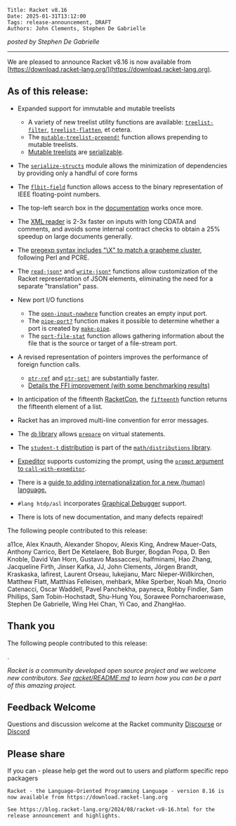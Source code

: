     Title: Racket v8.16
    Date: 2025-01-31T13:12:00
    Tags: release-announcement, DRAFT
    Authors: John Clements, Stephen De Gabrielle


*posted by Stephen De Gabrielle*

----------------------------------------------------------------------

We are pleased to announce Racket v8.16 is now available from [https://download.racket-lang.org/](https://download.racket-lang.org).

## As of this release:

- Expanded support for immutable and mutable treelists
  - A variety of new treelist utility functions are available:
  [`treelist-filter`](https://pre-release.racket-lang.org/doc/reference/treelist.html#%28def._%28%28lib._racket%2Ftreelist..rkt%29._treelist-filter%29%29), [`treelist-flatten`](https://pre-release.racket-lang.org/doc/reference/treelist.html#%28def._%28%28lib._racket%2Ftreelist..rkt%29._treelist-flatten%29%29), et cetera.
  - The [`mutable-treelist-prepend!`](https://pre-release.racket-lang.org/doc/reference/treelist.html#%28def._%28%28lib._racket%2Fmutable-treelist..rkt%29._mutable-treelist-prepend%21%29%29) function allows prepending to mutable treelists.
  - [Mutable treelists](https://pre-release.racket-lang.org/doc/reference/treelist.html#%28part._.Mutable_.Treelists%29) are [serializable](https://pre-release.racket-lang.org/doc/reference/serialization.html). 

- The [`serialize-structs`](https://pre-release.racket-lang.org/doc/reference/serialization.html#%28mod-path._racket%2Fserialize-structs%29) module allows the minimization of
  dependencies by providing only a handful of core forms
- The [`flbit-field`](https://pre-release.racket-lang.org/doc/reference/flonums.html#%28def._%28%28lib._racket%2Fflonum..rkt%29._flbit-field%29%29) function allows access to the binary
  representation of IEEE floating-point numbers.
- The top-left search box in the [documentation](https://pre-release.racket-lang.org/doc/index.html) works once more.
- The [XML reader](https://pre-release.racket-lang.org/doc/xml/index.html#%28part._.Reading_and_.Writing_.X.M.L%29) is 2-3x faster on inputs with long CDATA 
  and comments, and avoids some internal contract checks to
 obtain a 25% speedup on large documents generally.
- The [pregexp syntax includes "\X" to match a grapheme cluster](https://pre-release.racket-lang.org/doc/reference/regexp.html#(part._regexp-syntax)),
  following Perl and PCRE.
- The [`read-json*`](https://pre-release.racket-lang.org/doc/json/index.html#%28def._%28%28submod._%28lib._json%2Fmain..rkt%29._for-extension%29._read-json%2A%29%29) and [`write-json*`](https://pre-release.racket-lang.org/doc/json/index.html#%28def._%28%28submod._%28lib._json%2Fmain..rkt%29._for-extension%29._write-json%2A%29%29) functions allow customization of
  the Racket representation of JSON elements, eliminating the need for
  a separate "translation" pass.
  
- New port I/O functions
  - The [`open-input-nowhere`](https://pre-release.racket-lang.org/doc/reference/port-lib.html#%28def._%28%28lib._racket%2Fport..rkt%29._open-input-nowhere%29%29) function creates an empty input port.
  - The [`pipe-port?`](https://pre-release.racket-lang.org/doc/reference/pipeports.html#%28def._%28%28quote._~23~25kernel%29._pipe-port~3f%29%29) function makes it possible to determine whether a
  port is created by [`make-pipe`](https://pre-release.racket-lang.org/doc/reference/pipeports.html#%28def._%28%28quote._~23~25kernel%29._make-pipe%29%29).
  - The [`port-file-stat`](https://pre-release.racket-lang.org/doc/reference/file-ports.html#%28def._%28%28quote._~23~25kernel%29._port-file-stat%29%29) function allows gathering information about the
  file that is the source or target of a file-stream port.

- A revised representation of pointers improves the performance of foreign
function calls.
   - [`ptr-ref`](https://pre-release.racket-lang.org/doc/foreign/foreign_pointer-funcs.html#%28def._%28%28quote._~23~25foreign%29._ptr-ref%29%29) and [`ptr-set!`](https://pre-release.racket-lang.org/doc/foreign/foreign_pointer-funcs.html#%28def._%28%28quote._~23~25foreign%29._ptr-set%21%29%29) are substantially faster.
  - [Details the FFI improvement (with some benchmarking results)](https://racket.discourse.group/t/fixnum-slow-despite-docs/3409/6)

- In anticipation of the fifteenth [RacketCon](https://con.racket-lang.org), the [`fifteenth`](https://pre-release.racket-lang.org/doc/reference/pairs.html#%28def._%28%28lib._racket%2Flist..rkt%29._fifteenth%29%29) function
  returns the fifteenth element of a list.
- Racket has an improved multi-line convention for error messages.
- The [`db` library](https://pre-release.racket-lang.org/doc/db/index.html) allows [`prepare`](https://pre-release.racket-lang.org/doc/db/query-api.html#%28def._%28%28lib._db%2Fbase..rkt%29._prepare%29%29) on virtual statements.
- The [`student-t` distribution](https://pre-release.racket-lang.org/doc/math/Real_Distribution_Families.html#%28part._.Student-t_.Distributions%29) is part of the [`math/distributions` library](https://pre-release.racket-lang.org/doc/math/dist.html).
- [Expeditor](https://pre-release.racket-lang.org/doc/expeditor/index.html) supports customizing the prompt, using the [`prompt`
  argument to `call-with-expeditor`](https://pre-release.racket-lang.org/doc/expeditor/Expeditor_API.html#%28def._%28%28lib._expeditor%2Fmain..rkt%29._call-with-expeditor%29%29).
- There is a [guide to adding internationalization for a new (human)
  language.](https://racket.discourse.group/t/advent-2024-day-translate-drracket-interface-in-your-language/3407)
- `#lang htdp/asl` incorporates [Graphical Debugger](https://docs.racket-lang.org/drracket/debugger.html#%28part._.Debugger_.Buttons%29) support.
- There is lots of new documentation, and many defects repaired!

The following people contributed to this release:

a11ce, Alex Knauth, Alexander Shopov, Alexis King, Andrew
Mauer-Oats, Anthony Carrico, Bert De Ketelaere, Bob Burger, Bogdan
Popa, D. Ben Knoble, David Van Horn, Gustavo Massaccesi, halfminami,
Hao Zhang, Jacqueline Firth, Jinser Kafka, JJ, John Clements, Jörgen
Brandt, Kraskaska, lafirest, Laurent Orseau, lukejianu, Marc
Nieper-Wißkirchen, Matthew Flatt, Matthias Felleisen, mehbark, Mike
Sperber, Noah Ma, Onorio Catenacci, Oscar Waddell, Pavel Panchekha,
payneca, Robby Findler, Sam Phillips, Sam Tobin-Hochstadt, Shu-Hung
You, Sorawee Porncharoenwase, Stephen De Gabrielle, Wing Hei Chan,
Yi Cao, and ZhangHao.

## Thank you

The following people contributed to this release:

.

_Racket is a community developed open source project and we welcome new
contributors. See 
[racket/README.md](https://github.com/racket/racket/blob/master/README.md#contributing)
to learn how you can be a part of this amazing project._

## Feedback Welcome

Questions and discussion welcome at the Racket community
[Discourse](https://racket.discourse.group/invites/VxkBcXY7yL) or
[Discord](https://discord.gg/6Zq8sH5) 

## Please share

If you can  - please help get the word out to users and platform specific repo packagers

```
Racket - the Language-Oriented Programming Language - version 8.16 is now available from https://download.racket-lang.org

See https://blog.racket-lang.org/2024/08/racket-v8-16.html for the release announcement and highlights.
```
